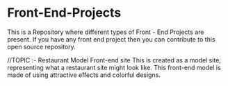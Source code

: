 # Front-End-Projects
This is a Repository where different types of Front - End Projects are present. If you have any front end project then you can contribute to this open source repository.

//TOPIC :- Restaurant Model Front-end site
This is created as a model site, representing what a restaurant site might look like. This front-end model is made of using attractive effects and colorful designs.
